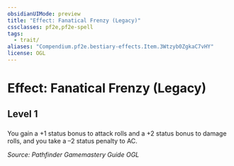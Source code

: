 ```yaml
---
obsidianUIMode: preview
title: "Effect: Fanatical Frenzy (Legacy)"
cssclasses: pf2e,pf2e-spell
tags:
  - trait/
aliases: "Compendium.pf2e.bestiary-effects.Item.3Wtzyb0ZgkaC7vHY"
license: OGL
---
```

# Effect: Fanatical Frenzy (Legacy)
## Level 1
### 






You gain a +1 status bonus to attack rolls and a +2 status bonus to damage rolls, and you take a –2 status penalty to AC.

*Source: Pathfinder Gamemastery Guide*
*OGL*